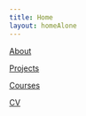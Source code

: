 ```yaml
---
title: Home
layout: homeAlone
---
```


[About](http://michaelshiloh.github.io/about)

[Projects](http://michaelshiloh.github.io/projects)

[Courses](http://michaelshiloh.github.io/courses)

[CV](http://michaelshiloh.github.io/michaelShiloh_CV_2019.pdf)

